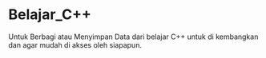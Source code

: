 # Belajar_C++
Untuk Berbagi atau Menyimpan Data dari belajar C++ untuk di kembangkan dan agar mudah di akses oleh siapapun.
